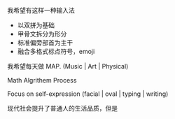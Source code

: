 我希望有这样一种输入法
- 以双拼为基础
- 甲骨文拆分为形分
- 标准偏旁部首为主干
- 融合多格式标点符号，emoji

我希望每天做
MAP. (Music | Art | Physical)

Math Algrithem Process

Focus on self-expression (facial | oval | typing | writing)

现代社会提升了普通人的生活品质，但是
